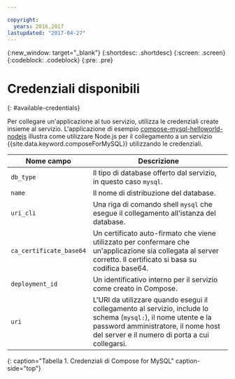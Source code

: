 ```yaml
---

copyright:
  years: 2016,2017
lastupdated: "2017-04-27"
---
```


{:new_window: target="_blank"}
{:shortdesc: .shortdesc}
{:screen: .screen}
{:codeblock: .codeblock}
{:pre: .pre}

# Credenziali disponibili
{: #available-credentials}

Per collegare un'applicazione al tuo servizio, utilizza le credenziali create insieme al servizio. L'applicazione di esempio [compose-mysql-helloworld-nodejs](https://github.com/IBM-Bluemix/compose-mysql-helloworld-nodejs) illustra come utilizzare Node.js per il collegamento a un servizio {{site.data.keyword.composeForMySQL}} utilizzando le credenziali.

Nome campo|Descrizione
----------|-----------
`db_type`|Il tipo di database offerto dal servizio, in questo caso `mysql`.
`name`|Il nome di distribuzione del database.
`uri_cli`|Una riga di comando shell `mysql` che esegue il collegamento all'istanza del database.
`ca_certificate_base64`|Un certificato auto-firmato che viene utilizzato per confermare che un'applicazione sia collegata al server corretto. Il certificato si basa su codifica base64.
`deployment_id`|Un identificativo interno per il servizio come creato in Compose.
`uri`|L'URI da utilizzare quando esegui il collegamento al servizio, include lo schema (`mysql:`), il nome utente e la password amministratore, il nome host del server e il numero di porta a cui collegarsi.
{: caption="Tabella 1. Credenziali di Compose for MySQL" caption-side="top"}
